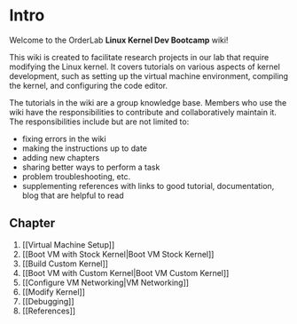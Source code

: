 # Intro

Welcome to the OrderLab **Linux Kernel Dev Bootcamp** wiki!

This wiki is created to facilitate research projects in our lab that require modifying the Linux kernel. 
It covers tutorials on various aspects of kernel development, such as setting up the virtual machine environment, compiling the kernel, and configuring the code editor.

The tutorials in the wiki are a group knowledge base. Members who use the wiki have the responsibilities to contribute and collaboratively maintain it. The responsibilities include but are not limited to:

* fixing errors in the wiki
* making the instructions up to date
* adding new chapters
* sharing better ways to perform a task
* problem troubleshooting, etc.
* supplementing references with links to good tutorial, documentation, blog that are helpful to read


## Chapter

1. [[Virtual Machine Setup]]
2. [[Boot VM with Stock Kernel|Boot VM Stock Kernel]]
3. [[Build Custom Kernel]]
4. [[Boot VM with Custom Kernel|Boot VM Custom Kernel]]
5. [[Configure VM Networking|VM Networking]]
6. [[Modify Kernel]]
7. [[Debugging]]
8. [[References]]
